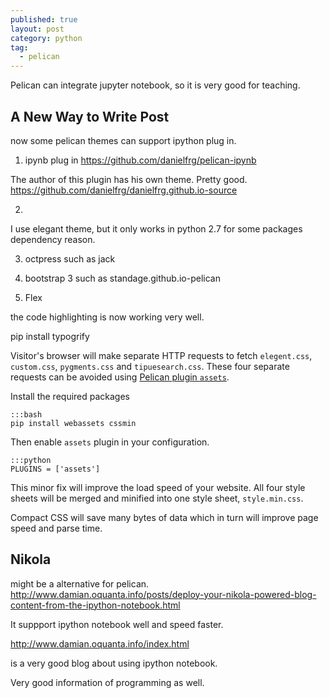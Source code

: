 ```yaml
---
published: true
layout: post
category: python
tag:
  - pelican
---
```

Pelican can integrate jupyter notebook, so it is very good for teaching.

## A New Way to Write Post

now some pelican themes can support ipython plug in.


1. ipynb plug in
https://github.com/danielfrg/pelican-ipynb

The author of this plugin has his own theme. Pretty good.
https://github.com/danielfrg/danielfrg.github.io-source

2. 
I use elegant theme, but it only works in python 2.7 for some packages dependency reason.

3. octpress 
such as jack

4. bootstrap 3
such as standage.github.io-pelican

5. Flex

the code highlighting is now working very well.

pip install typogrify


Visitor's browser will make separate HTTP requests to fetch `elegent.css`,
`custom.css`, `pygments.css` and `tipuesearch.css`. These four separate
requests can be avoided using [Pelican plugin
`assets`](https://github.com/getpelican/pelican-plugins/tree/master/assets).

Install the required packages

    :::bash
    pip install webassets cssmin

Then enable `assets` plugin in your configuration.

    :::python
    PLUGINS = ['assets']

This minor fix will improve the load speed of your website. All four style
sheets will be merged and minified into one style sheet, `style.min.css`.

Compact CSS will save many bytes of data which in turn will improve page speed
and parse time.


## Nikola

might be a alternative for pelican.
http://www.damian.oquanta.info/posts/deploy-your-nikola-powered-blog-content-from-the-ipython-notebook.html

It suppport ipython notebook well and speed faster.

http://www.damian.oquanta.info/index.html

is a very good blog about using ipython notebook.

Very good information of programming as well.
